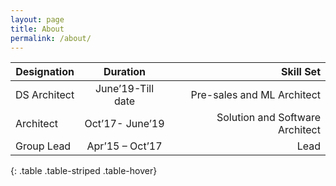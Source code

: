 ```yaml
---
layout: page
title: About
permalink: /about/
---
```



| Designation   |      Duration       |  Skill Set |
|----------|:-------------:|------:|
| DS Architect  |  June’19-Till date | Pre-sales and ML Architect |
| Architect  |    Oct’17- June’19   |   Solution and Software Architect |
| Group Lead  | Apr’15 – Oct’17 |   Lead |
{: .table .table-striped .table-hover}


